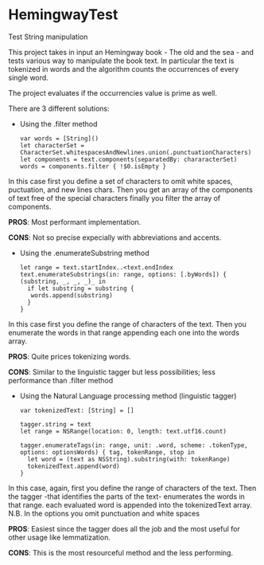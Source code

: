 # HemingwayTest
Test String manipulation

This project takes in input an Hemingway book - The old and the sea - and tests various way to manipulate the book text.
In particular the text is tokenized in words and the algorithm counts the occurrences of every single word.

The project evaluates if the occurrencies value is prime as well.

There are 3 different solutions:

- Using the .filter method

      var words = [String]()
      let characterSet = CharacterSet.whitespacesAndNewlines.union(.punctuationCharacters)
      let components = text.components(separatedBy: chararacterSet)
      words = components.filter { !$0.isEmpty }

In this case first you define a set of characters to omit white spaces, puctuation, and new lines chars.
Then you get an array of the components of text free of the special characters
finally you filter the array of components.

__PROS__: Most performant implementation.

__CONS__: Not so precise expecially with abbreviations and accents.


- Using the .enumerateSubstring method

      let range = text.startIndex..<text.endIndex
      text.enumerateSubstrings(in: range, options: [.byWords]) { (substring, _, _, _)_ in
        if let substring = substring {
         words.append(substring)
        }
      }

In this case first you define the range of characters of the text.
Then you enumerate the words in that range appending each one into the words array.

__PROS__: Quite prices tokenizing words.

__CONS__: Similar to the linguistic tagger but less possibilities; less performance than .filter method


- Using the Natural Language processing method (linguistic tagger)

      var tokenizedText: [String] = []

      tagger.string = text
      let range = NSRange(location: 0, length: text.utf16.count)

      tagger.enumerateTags(in: range, unit: .word, scheme: .tokenType, options: optionsWords) { tag, tokenRange, stop in
        let word = (text as NSString).substring(with: tokenRange)
        tokenizedText.append(word)
      }

In this case, again, first you define the range of characters of the text.
Then the tagger -that identifies the parts of the text- enumerates the words in that range.
each evaluated word is appended into the tokenizedText array.
N.B. In the options you omit punctuation and white spaces

__PROS__: Easiest since the tagger does all the job and the most useful for other usage like lemmatization.

__CONS__: This is the most resourceful method and the less performing.
